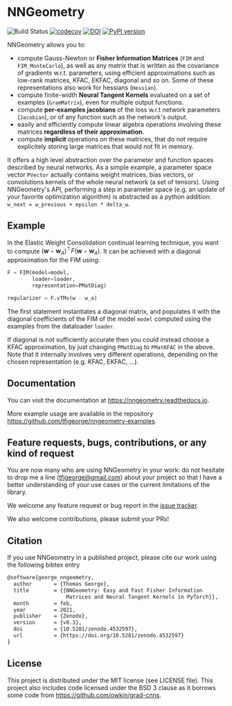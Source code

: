 # NNGeometry

![Build Status](https://github.com/tfjgeorge/nngeometry/actions/workflows/test.yml/badge.svg) [![codecov](https://codecov.io/gh/tfjgeorge/nngeometry/branch/master/graph/badge.svg)](https://codecov.io/gh/tfjgeorge/nngeometry) [![DOI](https://zenodo.org/badge/208082966.svg)](https://zenodo.org/badge/latestdoi/208082966) [![PyPI version](https://badge.fury.io/py/nngeometry.svg)](https://badge.fury.io/py/nngeometry)

NNGeometry allows you to:
 - compute Gauss-Newton or **Fisher Information Matrices** (`FIM` and `FIM_MonteCarlo`), as well as any matrix that is written as the covariance of gradients w.r.t. parameters, using efficient approximations such as low-rank matrices, KFAC, EKFAC, diagonal and so on. Some of these representations also work for hessians (`Hessian`).
 - compute finite-width **Neural Tangent Kernels** evaluated on a set of examples (`GramMatrix`), even for multiple output functions.
 - compute **per-examples jacobians** of the loss w.r.t network parameters (`Jacobian`), or of any function such as the network's output.
 - easily and efficiently compute linear algebra operations involving these matrices **regardless of their approximation**.
 - compute **implicit** operations on these matrices, that do not require explicitely storing large matrices that would not fit in memory.

It offers a high level abstraction over the parameter and function spaces described by neural networks. As a simple example, a parameter space vector `PVector` actually contains weight matrices, bias vectors, or convolutions kernels of the whole neural network (a set of tensors). Using NNGeometry's API, performing a step in parameter space (e.g. an update of your favorite optimization algorithm) is abstracted as a python addition: `w_next = w_previous + epsilon * delta_w`.

## Example

In the Elastic Weight Consolidation continual learning technique, you want to compute $`\left(\mathbf{w}-\mathbf{w}_{A}\right)^{\top}F\left(\mathbf{w}-\mathbf{w}_{A}\right)`$. It can be achieved with a diagonal approximation for the FIM using: 
```python
F = FIM(model=model,
        loader=loader,
        representation=PMatDiag)

regularizer = F.vTMv(w - w_a)
```
The first statement instantiates a diagonal matrix, and populates it with the diagonal coefficients of the FIM of the model `model` computed using the examples from the dataloader `loader`.

If diagonal is not sufficiently accurate then you could instead choose a KFAC approximation, by just changing `PMatDiag` to `PMatKFAC` in the above. Note that it internally involves very different operations, depending on the chosen representation (e.g. KFAC, EKFAC, ...).

## Documentation

You can visit the documentation at https://nngeometry.readthedocs.io.

More example usage are available in the repository https://github.com/tfjgeorge/nngeometry-examples.

## Feature requests, bugs, contributions, or any kind of request

You are now many who are using NNGeometry in your work: do not hesitate to drop me a line (tfjgeorge@gmail.com) about your project so that I have a better understanding of your use cases or the current limitations of the library.

We welcome any feature request or bug report in the [issue tracker](https://github.com/tfjgeorge/nngeometry/issues).

We also welcome contributions, please submit your PRs!

## Citation

If you use NNGeometry in a published project, please cite our work using the following bibtex entry

```tex
@software{george_nngeometry,
  author       = {Thomas George},
  title        = {{NNGeometry: Easy and Fast Fisher Information 
                   Matrices and Neural Tangent Kernels in PyTorch}},
  month        = feb,
  year         = 2021,
  publisher    = {Zenodo},
  version      = {v0.3},
  doi          = {10.5281/zenodo.4532597},
  url          = {https://doi.org/10.5281/zenodo.4532597}
}
```

## License

This project is distributed under the MIT license (see LICENSE file).
This project also includes code licensed under the BSD 3 clause as it borrows some code from https://github.com/owkin/grad-cnns.
